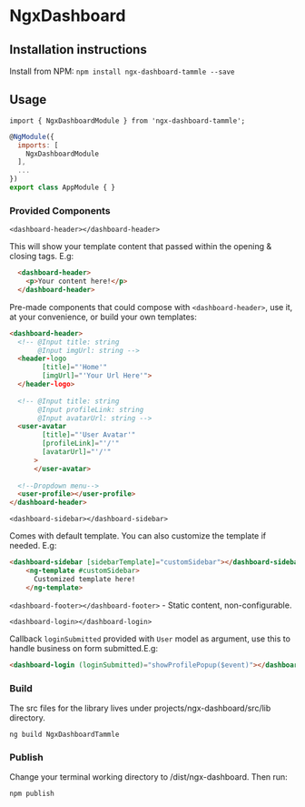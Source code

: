 # NgxDashboard

## Installation instructions
Install from NPM:
`npm install ngx-dashboard-tammle --save`

## Usage
`import { NgxDashboardModule } from 'ngx-dashboard-tammle';`

```javascript
@NgModule({
  imports: [
    NgxDashboardModule
  ],
  ...
})
export class AppModule { }
```

### Provided Components
`<dashboard-header></dashboard-header>`

This will show your template content that passed within the opening & closing tags. E.g:

```html
  <dashboard-header>
    <p>Your content here!</p>  
  </dashboard-header>
```
Pre-made components that could compose with `<dashboard-header>`, use it, at your convenience, or build your own templates:
```html
<dashboard-header>
  <!-- @Input title: string 
       @Input imgUrl: string -->
  <header-logo
        [title]="'Home'"
        [imgUrl]="'Your Url Here'">
  </header-logo>
  
  <!-- @Input title: string 
       @Input profileLink: string
       @Input avatarUrl: string -->
  <user-avatar
        [title]="'User Avatar'"
        [profileLink]="'/'"
        [avatarUrl]="'/'"
      >
      </user-avatar>
  
  <!--Dropdown menu-->
  <user-profile></user-profile>
</dashboard-header>
```

`<dashboard-sidebar></dashboard-sidebar>`

Comes with default template. You can also customize the template if needed. E.g:
```html
<dashboard-sidebar [sidebarTemplate]="customSidebar"></dashboard-sidebar>
    <ng-template #customSidebar>
      Customized template here!
    </ng-template>
```

`<dashboard-footer></dashboard-footer>` - Static content, non-configurable.

`<dashboard-login></dashboard-login>`

Callback `loginSubmitted` provided with `User` model as argument, use this to handle business on form submitted.E.g: 

```html
<dashboard-login (loginSubmitted)="showProfilePopup($event)"></dashboard-login>
```

### Build
The src files for the library lives under projects/ngx-dashboard/src/lib directory. 

`ng build NgxDashboardTammle`

### Publish
Change your terminal working directory to /dist/ngx-dashboard. Then run:

`npm publish`

